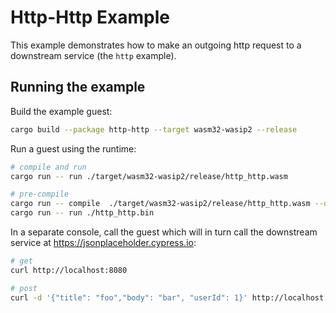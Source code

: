 # Http-Http Example

This example demonstrates how to make an outgoing http request to a downstream service (the `http` example).

## Running the example

Build the example guest:

```bash
cargo build --package http-http --target wasm32-wasip2 --release
```

Run a guest using the runtime:

```bash
# compile and run
cargo run -- run ./target/wasm32-wasip2/release/http_http.wasm

# pre-compile
cargo run -- compile  ./target/wasm32-wasip2/release/http_http.wasm --output ./http_http.bin
cargo run -- run ./http_http.bin
```


In a separate console, call the guest which will in turn call the downstream service
at <https://jsonplaceholder.cypress.io>:

```bash
# get
curl http://localhost:8080

# post
curl -d '{"title": "foo","body": "bar", "userId": 1}' http://localhost:8080
```